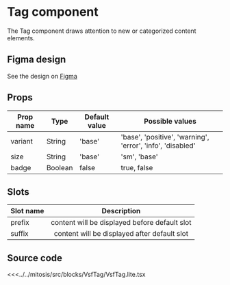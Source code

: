 # Tag component

The Tag component draws attention to new or categorized content elements.

<PlaygroundWrapper component="Tag"/>

## Figma design

See the design on [Figma](https://www.figma.com/file/CWOkbpne0tDpSenT4ZEUTQ/%F0%9F%9B%A0-SFUI-2.0-%7C-Development?node-id=11418%3A18666)

## Props

| Prop name   | Type    | Default value | Possible values                        |
| ----------- | ------- | ------------- | -------------------------------------- |
| variant      | String  | 'base'            | 'base', 'positive', 'warning', 'error', 'info', 'disabled' |
| size         |  String | 'base'        | 'sm', 'base'                                   |
| badge        | Boolean  | false        | true, false                                     |


## Slots

| Slot name |            Description            |
| --------- | :-------------------------------: |
| prefix      |   content will be displayed before default slot    |
| suffix    |    content will be displayed after default slot      |


## Source code

<<<../../mitosis/src/blocks/VsfTag/VsfTag.lite.tsx
